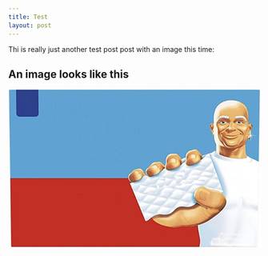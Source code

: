 ```yaml
---
title: Test
layout: post
---
```


Thi is really just another test post post with an image this time:

## An image looks like this

![magic](/assets/magic.jpg)